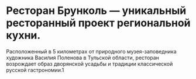 # Ресторан Брунколь — уникальный ресторанный проект региональной кухни.
Расположенный в 5 километрах от природного музея-заповедника художника Василия Поленова в Тульской области, ресторан возрождает образ дворянской усадьбы и традиции классической русской гастрономии.1	
